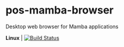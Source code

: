 # pos-mamba-browser
Desktop web browser for Mamba applications

**Linux** | [![Build Status](https://travis-ci.org/stone-payments/pos-mamba-browser.svg?branch=master)](https://travis-ci.org/stone-payments/pos-mamba-browser/branches)
